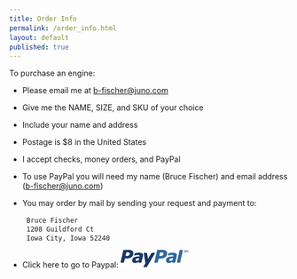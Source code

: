 ```yaml
---
title: Order Info
permalink: /order_info.html
layout: default
published: true
---
```


To purchase an engine:

-  Please email me at <a href="mailto:b-fischer@juno.com">b-fischer@juno.com</a> 
-  Give me the NAME, SIZE, and SKU of your choice
-  Include your name and address
-  Postage is $8 in the United States
-  I accept checks, money orders, and PayPal
-  To use PayPal you will need my name (Bruce Fischer) and email address (b-fischer@juno.com)
-  You may order by mail by sending your request and payment to:

        Bruce Fischer
        1208 Guildford Ct
        Iowa City, Iowa 52240

- Click here to go to Paypal: <a href="https://www.paypal.com/" target="_blank"><img src="img/paypal.gif"></a>

